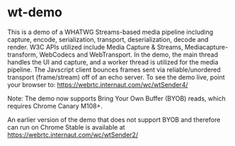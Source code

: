 # wt-demo
This is a demo of a WHATWG Streams-based media pipeline including capture, encode, serialization, transport, deserialization, decode and render. 
W3C APIs utilized include Media Capture & Streams, Mediacapture-transform, WebCodecs and WebTransport. 
In the demo, the main thread handles the UI and capture, and a worker thread is utilized for the media pipeline.
The Javscript client bounces frames sent via reliable/unordered transport (frame/stream) off of an echo server.
To see the demo live, point your browser to:  https://webrtc.internaut.com/wc/wtSender4/

Note: The demo now supports Bring Your Own Buffer (BYOB) reads, which requires Chrome Canary M108+.

An earlier version of the demo that does not support BYOB and therefore can run on Chrome Stable is
available at https://webrtc.internaut.com/wc/wtSender2/ 
